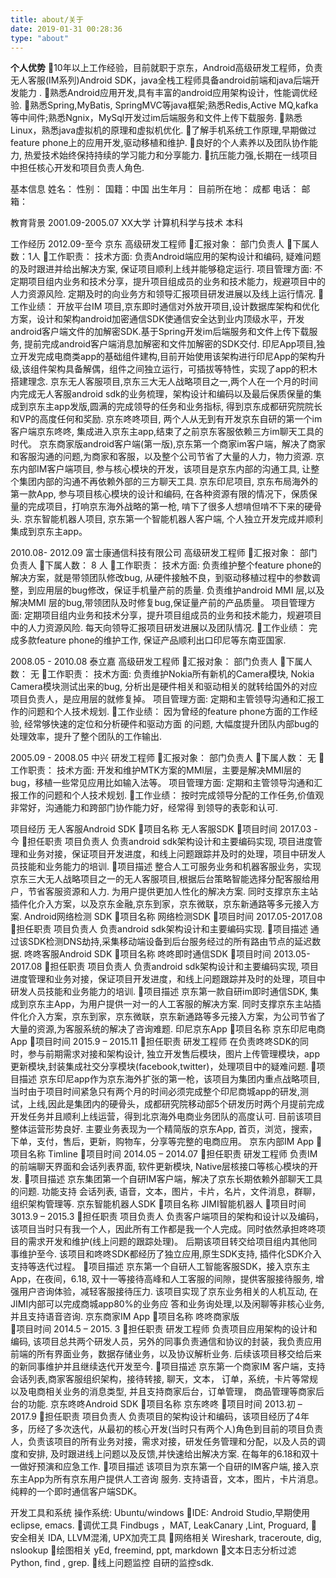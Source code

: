 ```yaml
---
title: about/关于
date: 2019-01-31 00:28:36
type: "about"
---
```


**个人优势**
10年以上工作经验，目前就职于京东，Android高级研发工程师，负责无人客服(IM系列)Android SDK，java全栈工程师具备android前端和java后端开发能力 .
熟悉Android应用开发,具有丰富的android应用架构设计，性能调优经验.
熟悉Spring,MyBatis, SpringMVC等java框架;熟悉Redis,Active MQ,kafka等中间件;熟悉Ngnix，MySql开发过im后端服务和文件上传下载服务.
熟悉Linux，熟悉java虚拟机的原理和虚拟机优化.
了解手机系统工作原理,早期做过feature phone上的应用开发,驱动移植和维护.
良好的个人素养以及团队协作能力, 热爱技术始终保持持续的学习能力和分享能力.
抗压能力强,长期在一线项目中担任核心开发和项目负责人角色.

基本信息
姓名：
性别：
国籍：中国
出生年月： 
目前所在地： 成都
电话：
邮箱：

教育背景
2001.09-2005.07		XX大学	计算机科学与技术	本科		

工作经历
2012.09-至今 	 京东  		高级研发工程师
汇报对象： 部门负责人
下属人数：1人
工作职责： 
技术方面: 负责Android端应用的架构设计和编码, 疑难问题的及时跟进并给出解决方案, 保证项目顺利上线并能够稳定运行.
项目管理方面: 不定期项目组内业务和技术分享，提升项目组成员的业务和技术能力，规避项目中的人力资源风险. 定期及时的向业务方和领导汇报项目研发进展以及线上运行情况.
工作业绩：
        开放平台IM 项目,京东即时通信对外放开项目,设计数据库架构和优化方案，设计和架构android加密通信SDK使通信安全达到业内顶级水平，开发android客户端文件的加解密SDK.基于Spring开发im后端服务和文件上传下载服务, 提前完成android客户端消息加解密和文件加解密的SDK交付.
印尼App项目,独立开发完成电商类app的基础组件建构,目前开始使用该架构进行印尼App的架构升级,该组件架构具备解偶，组件之间独立运行，可插拔等特性，实现了app的积木搭建理念.
京东无人客服项目,京东三大无人战略项目之一,两个人在一个月的时间内完成无人客服android sdk的业务梳理，架构设计和编码以及最后保质保量的集成到京东主app发版,圆满的完成领导的任务和业务指标, 得到京东成都研究院院长和VP的高度任何和奖励.
       京东咚咚项目, 两个人从无到有开发京东自研的第一个im客户端京东咚咚, 集成进入京东主app,结束了之前京东客服依赖三方im聊天工具的时代。
      京东商家版android客户端(第一版),京东第一个商家im客户端，解决了商家和客服沟通的问题,为商家和客服，以及整个公司节省了大量的人力，物力资源.
       京东内部IM客户端项目, 参与核心模块的开发，该项目是京东内部的沟通工具, 让整个集团内部的沟通不再依赖外部的三方聊天工具.
       京东印尼项目, 京东布局海外的第一款App, 参与项目核心模块的设计和编码, 在各种资源有限的情况下，保质保量的完成项目，打响京东海外战略的第一枪, 啃下了很多人想啃但啃不下来的硬骨头.
      京东智能机器人项目, 京东第一个智能机器人客户端, 个人独立开发完成并顺利集成到京东主app。


2010.08- 2012.09 	 富士康通信科技有限公司  		高级研发工程师
汇报对象： 部门负责人
下属人数： 8 人
工作职责： 
技术方面: 负责维护整个feature phone的解决方案，就是带领团队修改bug, 从硬件接触不良，到驱动移植过程中的参数调整，到应用层的bug修改，保证手机量产前的质量. 负责维护android MMI 层,以及解决MMI 层的bug,带领团队及时修复bug,保证量产前的产品质量。
项目管理方面: 定期项目组内业务和技术分享，提升项目组成员的业务和技术能力，规避项目中的人力资源风险. 每天向领导汇报项目研发进展以及团队情况.
工作业绩：
        完成多款feature phone的维护工作, 保证产品顺利出口印尼等东南亚国家.

2008.05 - 2010.08 	 泰立嘉  		高级研发工程师
汇报对象： 部门负责人
下属人数： 无
工作职责： 
技术方面: 负责维护Nokia所有新机的Camera模块, Nokia Camera模块测试出来的bug, 分析出是硬件相关和驱动相关的就转给国外的对应项目负责人，是应用层的就修复掉。
项目管理方面: 定期和主管领导沟通和汇报工作的问题和个人技术规划.
工作业绩：
        因为曾经的feature phone方面的工作经验, 经常够快速的定位和分析硬件和驱动方面
	的问题, 大幅度提升团队内部bug的处理效率，提升了整个团队的工作输出.

2005.09 - 2008.05 	 中兴 		研发工程师
汇报对象： 部门负责人
下属人数： 无
工作职责： 
技术方面: 开发和维护MTK方案的MMI层，主要是解决MMI层的bug，移植一些常见应用比如输入法等。
项目管理方面: 定期和主管领导沟通和汇报工作的问题和个人技术规划.
工作业绩：
        按时完成领导分配的工作任务,价值观非常好，沟通能力和跨部门协作能力好，经常得
	到领导的表彰和认可.

项目经历
无人客服Android SDK
项目名称		无人客服SDK
项目时间		2017.03 - 今
担任职责 		项目负责人
负责android sdk架构设计和主要编码实现, 项目进度管理和业务对接，保证项目开发进度，和线上问题跟踪并及时的处理，项目中研发人员技能和业务能力的培训.
项目描述
整合人工可服务业务和机器客服业务，实现京东三大无人战略项目之一的无人客服项目,根据后台策略智能选择分配客服给用户，节省客服资源和人力. 为用户提供更加人性化的解决方案. 同时支撑京东主站插件化介入方案，以及京东金融,京东到家，京东微联，京东新通路等多元接入方案.
Android网络检测 SDK
项目名称		网络检测SDK
项目时间		2017.05-2017.08
担任职责		项目负责人
负责android sdk架构设计和主要编码实现.
项目描述
通过该SDK检测DNS劫持,采集移动端设备到后台服务经过的所有路由节点的延迟数据.
咚咚客服Android SDK
项目名称		咚咚即时通信SDK
项目时间		2013.05-2017.08
担任职责		项目负责人
负责android sdk架构设计和主要编码实现, 项目进度管理和业务对接，保证项目开发进度，和线上问题跟踪并及时的处理，项目中研发人员技能和业务能力的培训.
项目描述
京东第一款自研im即时通信SDK, 集成到京东主App，为用户提供一对一的人工客服的解决方案. 同时支撑京东主站插件化介入方案，京东到家，京东微联，京东新通路等多元接入方案，为公司节省了大量的资源,为客服系统的解决了咨询难题.
印尼京东App
项目名称		京东印尼电商App
项目时间		2015.9 – 2015.11
担任职责		研发工程师
在负责咚咚SDK的同时，参与前期需求对接和架构设计, 独立开发售后模块，图片上传管理模块，app更新模块,封装集成社交分享模块(facebook,twitter)，处理项目中的疑难问题.
项目描述
京东印尼app作为京东海外扩张的第一枪，该项目为集团内重点战略项目,当时由于项目时间紧急只有两个月的时间必须完成整个印尼商城app的研发,测试，上线,因此是集团内的硬骨头，成都研究院移动部5个研发历时两个月提前完成开发任务并且顺利上线运营，得到北京海外电商业务团队的高度认可. 目前该项目整体运营形势良好. 主要业务表现为一个精简版的京东App, 首页，浏览，搜索，下单，支付，售后，更新，购物车，分享等完整的电商应用。
京东内部IM App
项目名称		Timline
项目时间		2014.05 – 2014.07
担任职责		研发工程师
负责IM的前端聊天界面和会话列表界面, 软件更新模块, Native层核接口等核心模块的开发.
项目描述
         京东集团第一个自研IM客户端，解决了京东长期依赖外部聊天工具的问题. 功能支持
	会话列表, 语音，文本，图片，卡片，名片，文件消息，群聊，组织架构管理等.
京东智能机器人SDK
项目名称		JIMI智能机器人
项目时间		3013.9 – 2015.3
担任职责		项目负责人
负责客户端项目的架构和设计以及编码，该项目当时只有我一个人，因此所有工作都是我一个人完成。同时依然承担咚咚项目的需求开发和维护(线上问题的跟踪处理)。
后期该项目转交给项目组内其他同事维护至今. 该项目和咚咚SDK都经历了独立应用,原生SDK支持, 插件化SDK介入支持等迭代过程。
项目描述
京东第一个自研人工智能客服SDK，接入京东主App，在夜间，6.18, 双十一等接待高峰和人工客服的间隙，提供客服接待服务, 增强用户咨询体验，减轻客服接待压力.
         该项目实现了京东业务相关的人机互动, 在JIMI内部可以完成商城app80%的业务应
	答和业务询处理,以及闲聊等非核心业务,并且支持语音咨询.
京东商家IM  App
项目名称		咚咚商家版		
项目时间		2014.5 – 2015. 3
担任职责                 研发工程师
负责项目应用架构的设计和编码, 该项目总共两个研发人员，另外的同事负责通信和协议的封装，我负责应用前端的所有界面业务，数据存储业务，以及协议解析业务. 后续该项目移交给后来的新同事维护并且继续迭代开发至今.
项目描述
	京东第一个商家IM 客户端，支持会话列表,商家客服组织架构，接待转接, 聊天，文本，
	订单，系统，卡片等常规以及电商相关业务的消息类型, 并且支持商家后台，订单管理，
	商品管理等商家后台的功能.
京东咚咚Android SDK
项目名称		京东咚咚
项目时间		2013.初 – 2017.9
担任职责		项目负责人
负责项目的架构设计和编码，该项目经历了4年多，历经了多次迭代，从最初的核心开发(当时只有两个人)角色到目前的项目负责人，负责该项目的所有业务对接，需求对接，研发任务管理和分配，以及人员的调度和安排, 及时跟进线上问题以及反馈,并快速给出解决方案. 在每年的6.18和双十一做好预演和应急工作.
项目描述
	该项目为京东第一个自研的IM客户端, 接入京东主App为所有京东用户提供人工咨询
	服务. 支持语音，文本，图片，卡片消息。纯粹的一个即时通信客户端SDK。

开发工具和系统
操作系统: Ubuntu/windows
IDE:
Android Studio,早期使用eclipse, emacs.
调优工具
Findbugs ，MAT, LeakCanary ,Lint, Proguard,
安全相关
IDA, LLVM混淆, UPX加壳工具
网络相关
Wireshark, traceroute, dig, nslookup
绘图相关
yEd, freemind, ppt, markdown
文本日志分析过滤
Python, find , grep.
线上问题监控
自研的监控sdk.
